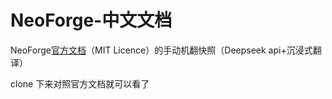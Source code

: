 # NeoForge-中文文档
NeoForge[官方文档](https://github.com/neoforged/Documentation.git)（MIT Licence）的手动机翻快照（Deepseek api+沉浸式翻译）

clone 下来对照官方文档就可以看了
